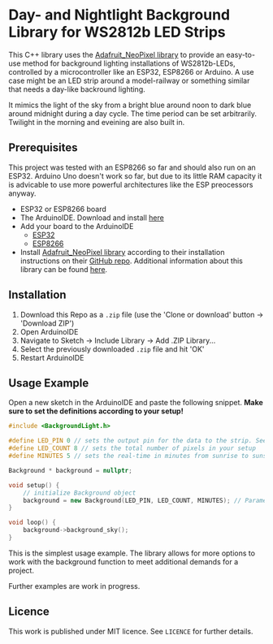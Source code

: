 # Day- and Nightlight Background Library for WS2812b LED Strips

This C++ library uses the [Adafruit_NeoPixel library](https://github.com/adafruit/Adafruit_NeoPixel) to provide an easy-to-use method for background lighting installations of WS2812b-LEDs, controlled by a microcontroller like an ESP32, ESP8266 or Arduino. A use case might be an LED strip around a model-railway or something similar that needs a day-like backround lighting.

It mimics the light of the sky from a bright blue around noon to dark blue around midnight during a day cycle. The time period can be set arbitrarily. Twilight in the morning and eveining are also built in.

## Prerequisites

This project was tested with an ESP8266 so far and should also run on an ESP32. Arduino Uno doesn't work so far, but due to its little RAM capacity it is advicable to use more powerful architectures like the ESP preocessors anyway.

* ESP32 or ESP8266 board
* The ArduinoIDE. Download and install [here](https://www.arduino.cc/en/Main/Software)
* Add your board to the ArduinoIDE
    * [ESP32](https://github.com/espressif/arduino-esp32/blob/master/docs/arduino-ide/boards_manager.md)
    * [ESP8266](https://github.com/esp8266/Arduino#installing-with-boards-manager)
* Install [Adafruit_NeoPixel library](https://github.com/adafruit/Adafruit_NeoPixel) according to their installation instructions on their [GitHub repo](https://github.com/adafruit/Adafruit_NeoPixel). Additional information about this library can be found [here](https://learn.adafruit.com/adafruit-neopixel-uberguide/arduino-library-use).

## Installation

1. Download this Repo as a `.zip` file (use the 'Clone or download' button -> 'Download ZIP')
2. Open ArduinoIDE
3. Navigate to Sketch -> Include Library -> Add .ZIP Library...
4. Select the previously downloaded `.zip` file and hit 'OK'
5. Restart ArduinoIDE

## Usage Example

Open a new sketch in the ArduinoIDE and paste the following snippet. **Make sure to set the definitions according to your setup!**

```C++
#include <BackgroundLight.h>

#define LED_PIN 0 // sets the output pin for the data to the strip. See the pinout for your microcontroller
#define LED_COUNT 8 // sets the total number of pixels in your setup
#define MINUTES 5 // sets the real-time in minutes from sunrise to sunset

Background * background = nullptr;

void setup() {
    // initialize Background object
    background = new Background(LED_PIN, LED_COUNT, MINUTES); // Parameters are the quantities defined above
}

void loop() {
    background->background_sky();
}
```

This is the simplest usage example. The library allows for more options to work with the background function to meet additional demands for a project.

Further examples are work in progress.

## Licence

This work is published under MIT licence. See `LICENCE` for further details.
